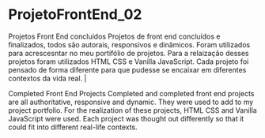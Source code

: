 # ProjetoFrontEnd_02
Projetos Front End concluídos Projetos de front end concluídos e finalizados, todos são autorais, responsivos e dinâmicos. 
Foram utilizados para acrescesntar no meu portifólio de projetos. Para a relaização desses projetos foram utilizados HTML CSS e Vanilla JavaScript. Cada projeto foi pensado de forma diferente para que pudesse se encaixar em diferentes contextos da vida real. | 

Completed Front End Projects Completed and completed front end projects are all authoritative, responsive and dynamic. They were used to add to my project portfolio. For the realization of these projects, HTML CSS and Vanilla JavaScript were used. Each project was thought out differently so that it could fit into different real-life contexts.

